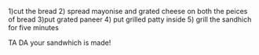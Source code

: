 1)cut the bread
2) spread mayonise and grated cheese on both the peices of bread
3)put grated paneer 
4) put grilled patty inside
5) grill the sandhich for five minutes


TA DA your sandwhich is made!